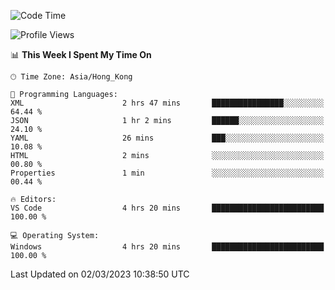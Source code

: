 <!--START_SECTION:waka-->
![Code Time](http://img.shields.io/badge/Code%20Time-36%20hrs%2040%20mins-blue)

![Profile Views](http://img.shields.io/badge/Profile%20Views-5-blue)

📊 **This Week I Spent My Time On** 

```text
🕑︎ Time Zone: Asia/Hong_Kong

💬 Programming Languages: 
XML                      2 hrs 47 mins       ████████████████░░░░░░░░░   64.44 % 
JSON                     1 hr 2 mins         ██████░░░░░░░░░░░░░░░░░░░   24.10 % 
YAML                     26 mins             ███░░░░░░░░░░░░░░░░░░░░░░   10.08 % 
HTML                     2 mins              ░░░░░░░░░░░░░░░░░░░░░░░░░   00.80 % 
Properties               1 min               ░░░░░░░░░░░░░░░░░░░░░░░░░   00.44 % 

🔥 Editors: 
VS Code                  4 hrs 20 mins       █████████████████████████   100.00 % 

💻 Operating System: 
Windows                  4 hrs 20 mins       █████████████████████████   100.00 % 
```


 Last Updated on 02/03/2023 10:38:50 UTC
<!--END_SECTION:waka-->
